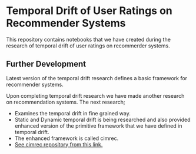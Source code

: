 # Temporal Drift of User Ratings on Recommender Systems

This repository contains notebooks that we have created during the research of temporal drift of user ratings on recommerder systems.

## Further Development

Latest version of the temporal drift research defines a basic framework for recommender systems. 

Upon completing temporal drift research we have made another research on recommendation systems. The next research;
* Examines the temporal drift in fine grained way.
* Static and Dynamic temporal drift is being researched and also provided enhanced version of the primitive framework that we have defined in temporal drift.
* The enhanced framework is called cimrec. 
* [See cimrec repository from this link.](https://github.com/katipogluMustafa/cimrec)
